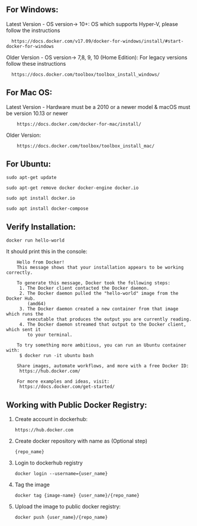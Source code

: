 
 ## For Windows: 

 Latest Version - OS version-> 10+: OS which supports Hyper-V, please follow the instructions
      
      https://docs.docker.com/v17.09/docker-for-windows/install/#start-docker-for-windows
 
 Older Version - OS version-> 7,8, 9, 10 (Home Edition): For legacy versions follow these instructions
 
      https://docs.docker.com/toolbox/toolbox_install_windows/
     
     

 ## For Mac OS: 
 Latest Version - Hardware must be a 2010 or a newer model & macOS must be version 10.13 or newer
 
        https://docs.docker.com/docker-for-mac/install/
        
 Older Version: 
  
        https://docs.docker.com/toolbox/toolbox_install_mac/
        
 
 ## For Ubuntu: 

    sudo apt-get update
    
    sudo apt-get remove docker docker-engine docker.io
    
    sudo apt install docker.io
    
    sudo apt install docker-compose
    
    

## Verify Installation: 

    docker run hello-world
    
    
It should print this in the console:
    
    	Hello from Docker!
        This message shows that your installation appears to be working correctly.

        To generate this message, Docker took the following steps:
         1. The Docker client contacted the Docker daemon.
         2. The Docker daemon pulled the "hello-world" image from the Docker Hub.
            (amd64)
         3. The Docker daemon created a new container from that image which runs the
            executable that produces the output you are currently reading.
         4. The Docker daemon streamed that output to the Docker client, which sent it
            to your terminal.

        To try something more ambitious, you can run an Ubuntu container with:
         $ docker run -it ubuntu bash

        Share images, automate workflows, and more with a free Docker ID:
         https://hub.docker.com/

        For more examples and ideas, visit:
         https://docs.docker.com/get-started/


## Working with Public Docker Registry:


1. Create account in dockerhub:

       https://hub.docker.com


2. Create docker repository with name as (Optional step)

       {repo_name}


3. Login to dockerhub registry

       docker login --username={user_name} 


4. Tag the image

       docker tag {image-name} {user_name}/{repo_name}


5. Upload the image to public docker registry:

       docker push {user_name}/{repo_name}
